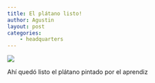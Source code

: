 ```yaml
---
title: El plátano listo!
author: Agustin
layout: post
categories:
    - headquarters
---
```


![][1]

Ahí quedó listo el plátano pintado por el aprendiz

[1]: /images/pared-platano.jpg
